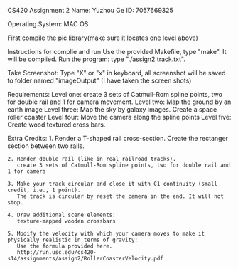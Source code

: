 CS420 Assignment 2
Name: Yuzhou Ge
ID: 7057669325

Operating System: MAC OS

First compile the pic library(make sure it locates one level above)

Instructions for complie and run
	Use the provided Makefile, type "make". It will be complied.
	Run the program: type "./assign2 track.txt".


Take Screenshot:
	Type "X" or "x" in keyboard, all screenshot will be saved to folder named "imageOutput"
	(I have taken the screen shots)

Requirements:
	Level one: create 3 sets of Catmull-Rom spline points, two for double rail and 1 for camera movement. 
	Level two: Map the ground by an earth image
	Level three: Map the sky by galaxy images. Create a space roller coaster
	Level four: Move the camera along the spline points
	Level five: Create wood textured cross bars.


Extra Credits:
	1. Render a T-shaped rail cross-section. 
	   Create the rectanger section between two rails.

	2. Render double rail (like in real railroad tracks).
	   create 3 sets of Catmull-Rom spline points, two for double rail and 1 for camera 

	3. Make your track circular and close it with C1 continuity (small credit, i.e., 1 point).
	   The track is circular by reset the camera in the end. It will not stop.

	4. Draw additional scene elements: 
	   texture-mapped wooden crossbars

	5. Modify the velocity with which your camera moves to make it physically realistic in terms of gravity: 
	   Use the formula provided here. 
	   http://run.usc.edu/cs420-s14/assignments/assign2/RollerCoasterVelocity.pdf




